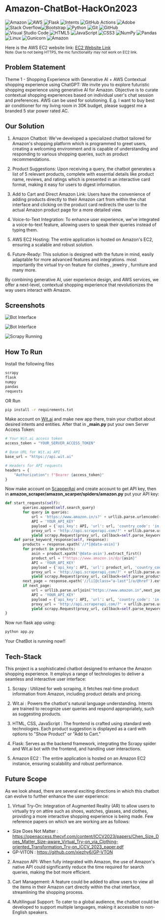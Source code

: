 # Amazon-ChatBot-HackOn2023
![Amazon](https://img.shields.io/badge/Amazon-AmaziBot-orange?labelColor=grey&style=flat&logo=amazon) ![AWS](https://img.shields.io/badge/AWS-EC2-orange?labelColor=grey&style=flat&logo=aws) ![Flask](https://img.shields.io/badge/Flask-Backend-blue?labelColor=grey&style=flat&logo=flask) ![Intents](https://img.shields.io/badge/Intents-grey?style=flat&logo=target) ![GitHub Actions](https://img.shields.io/badge/github%20actions-%232671E5.svg?style=for-the-badge&logo=githubactions&logoColor=white) ![Adobe](https://img.shields.io/badge/adobe-%23FF0000.svg?style=for-the-badge&logo=adobe&logoColor=white) ![Stack Overflow](https://img.shields.io/badge/-Stackoverflow-FE7A16?style=for-the-badge&logo=stack-overflow&logoColor=white)![Bootstrap](https://img.shields.io/badge/bootstrap-%238511FA.svg?style=for-the-badge&logo=bootstrap&logoColor=white) ![Python](https://img.shields.io/badge/python-3670A0?style=for-the-badge&logo=python&logoColor=ffdd54) ![Git](https://img.shields.io/badge/git-%23F05033.svg?style=for-the-badge&logo=git&logoColor=white) ![GitHub](https://img.shields.io/badge/github-%23121011.svg?style=for-the-badge&logo=github&logoColor=white) ![Visual Studio Code](https://img.shields.io/badge/Visual%20Studio%20Code-0078d7.svg?style=for-the-badge&logo=visual-studio-code&logoColor=white) ![HTML5](https://img.shields.io/badge/html5-%23E34F26.svg?style=for-the-badge&logo=html5&logoColor=white) ![JavaScript](https://img.shields.io/badge/javascript-%23323330.svg?style=for-the-badge&logo=javascript&logoColor=%23F7DF1E) ![CSS3](https://img.shields.io/badge/css3-%231572B6.svg?style=for-the-badge&logo=css3&logoColor=white) ![NumPy](https://img.shields.io/badge/numpy-%23013243.svg?style=for-the-badge&logo=numpy&logoColor=white) ![Pandas](https://img.shields.io/badge/pandas-%23150458.svg?style=for-the-badge&logo=pandas&logoColor=white) ![Linux](https://img.shields.io/badge/Linux-FCC624?style=for-the-badge&logo=linux&logoColor=black) ![Gunicorn](https://img.shields.io/badge/gunicorn-%298729.svg?style=for-the-badge&logo=gunicorn&logoColor=white) ![Amazon](https://img.shields.io/badge/Amazon-ORANGE?style=flat&logo=Amazon)

Here is the AWS EC2 website link: [EC2 Website Link](http://13.235.18.74:8080/)
<br>
<sup>Note: Due to not being HTTPS, the mic functionality may not work on EC2 link.</sup>

## Problem Statement

Theme 1 - Shopping Experience with Generative Al + AWS
Contextual shopping experience using ChatGPT: We invite you to explore futuristic shopping experience using generative Al for Amazon. Objective is to curate contextual shopping experiences based on individual user's chat session and preferences. AWS can be used for solutioning. E.g. I want to buy best air conditioner for my living room in 30K budget, please suggest me a branded 5 star power rated AC.

## Our Solution

1. Amazon Chatbot: We've developed a specialized chatbot tailored for Amazon's shopping platform which is programmed to greet users, creating a welcoming environment and is capable of understanding and responding to various shopping queries, such as product recommendations.

2. Product Suggestions: Upon receiving a query, the chatbot generates a list of 5 relevant products, complete with essential details like product name, reviews, and ratings which is presented in an interactive card format, making it easy for users to digest information.

3. Add to Cart and Direct Amazon Link: Users have the convenience of adding products directly to their Amazon cart from within the chat interface and clicking on the product card redirects the user to the actual Amazon product page for a more detailed view.

4. Voice-to-Text Integration: To enhance user experience, we've integrated a voice-to-text feature, allowing users to speak their queries instead of typing them.

5. AWS EC2 Hosting: The entire application is hosted on Amazon's EC2, ensuring a scalable and robust solution.

6. Future-Ready: This solution is designed with the future in mind, easily adaptable for more advanced features and integrations. most importantly the virtual try-on feature for clothes , jewelry , furniture and many more.

By combining generative AI, user experience design, and AWS services, we offer a next-level, contextual shopping experience that revolutionizes the way users interact with Amazon.

## Screenshots

![Bot Interface](https://github.com/sidoriginal/Amazon-ChatBot-HackOn2023/blob/main/Screenshots/bot1.png?raw=true)

![Bot Interface](https://github.com/sidoriginal/Amazon-ChatBot-HackOn2023/blob/main/Screenshots/bot2.png?raw=true)

![Scrapy Running](https://github.com/sidoriginal/Amazon-ChatBot-HackOn2023/blob/main/Screenshots/terminal.png?raw=true)


## How To Run

Install the following files

```bash
scrapy
flask
numpy
pandas
requests
```
OR Run 

```bash
pip install -r requirements.txt
```
Make account on [Wit.ai](https://www.wit.ai/) and make new app there, train your chatbot about desired intents and entities. After that in **_main.py** put your own Server Access Token:
```_main.py
# Your Wit.ai access token
access_token = "YOUR_SERVER_ACCESS_TOKEN"

# Base URL for Wit.ai API
base_url = "https://api.wit.ai"

# Headers for API requests
headers = {
    "Authorization": f"Bearer {access_token}"
}
```

Now make account on [ScapperApi](https://www.scraperapi.com/) and create account to get API key, then in **amazon_scraper/amazon_scarper/spiders/amazon.py** put your API key:
```amazon.py
def start_requests(self):
        queries.append(self.search_query)
        for query in queries:
            url = 'https://www.amazon.in/s?' + urllib.parse.urlencode({'k': query})
            API = 'YOUR_API_KEY'
            payload = {'api_key': API, 'url': url, 'country_code': 'in'}
            proxy_url = 'http://api.scraperapi.com/?' + urllib.parse.urlencode(payload)
            yield scrapy.Request(proxy_url, callback=self.parse_keyword_response)
    def parse_keyword_response(self, response):
        products = response.xpath('//*[@data-asin]')
        for product in products:
            asin = product.xpath('@data-asin').extract_first()
            product_url = f"https://www.amazon.in/dp/{asin}"
            API = 'YOUR_API_KEY'
            payload = {'api_key': API, 'url': product_url, 'country_code': 'in'}
            proxy_url = 'http://api.scraperapi.com/?' + urllib.parse.urlencode(payload)
            yield scrapy.Request(proxy_url, callback=self.parse_product_page, meta={'asin': asin})
        next_page = response.xpath('//li[@class="a-last"]/a/@href').extract_first()
        if next_page:
            url = urllib.parse.urljoin("https://www.amazon.in",next_page)
            API = 'YOUR_API_KEY'
            payload = {'api_key': API, 'url': url, 'country_code': 'in'}
            proxy_url = 'http://api.scraperapi.com/?' + urllib.parse.urlencode(payload)
            yield scrapy.Request(proxy_url, callback=self.parse_keyword_response)
}
```
Now run flask app using:
```bash
python app.py
```

Your ChatBot is running now!!

## Tech-Stack

This project is a sophisticated chatbot designed to enhance the Amazon shopping experience. It employs a range of technologies to deliver a seamless and interactive user interface:

1. Scrapy : Utilized for web scraping, it fetches real-time product information from Amazon, including product details and pricing.
  
2. Wit.ai : Powers the chatbot's natural language understanding. Intents are trained to recognize user queries and respond appropriately, such as suggesting products.

3. HTML, CSS, JavaScript : The frontend is crafted using standard web technologies. Each product suggestion is displayed as a card with options to "Show Product" or "Add to Cart."

4. Flask: Serves as the backend framework, integrating the Scrapy spider and Wit.ai bot with the frontend, and handling user interactions.

5. Amazon EC2 : The entire application is hosted on an Amazon EC2 instance, ensuring scalability and robust performance.

## Future Scope


As we look ahead, there are several exciting directions in which this chatbot can evolve to further enhance the user experience:

1. Virtual Try-On: Integration of Augmented Reality (AR) to allow users to virtually try on attire such as shoes, watches, glasses, and clothes, providing a more interactive shopping experience is being made. Few reference papers on which we are working are as follows:
* Size Does Not Matter : https://openaccess.thecvf.com/content/ICCV2023/papers/Chen_Size_Does_Matter_Size-aware_Virtual_Try-on_via_Clothing-oriented_Transformation_Try-on_ICCV_2023_paper.pdf
* GP-VITON : https://github.com/xiezhy6/GP-VTON

2. Amazon API: When fully integrated with Amazon, the use of Amazon's native API could significantly reduce the time required for search queries, making the bot more efficient.

3. Cart Management: A feature could be added to allow users to view all the items in their Amazon cart directly within the chat interface, streamlining the shopping process.

4. Multilingual Support: To cater to a global audience, the chatbot could be developed to support multiple languages, making it accessible to non-English speakers.


